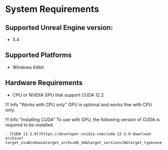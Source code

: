 # System Requirements

## Supported Unreal Engine version:

<!-- - 5.1
- 5.2
- 5.3 -->
- 5.4

## Supported Platforms

- Windows 64bit

<!-- | Platform                   | Development      | Target Build |
| -------------------------- | ---------------- | ------------ |
| Windows 64bit              | ✅               | ✅          |
| Ubuntu 22.04 Desktop 64bit | ✅(Experimental) | ✅(Experimental) | 
| Android                    |                  | ✅(Experimental) |
| iOS                        |                  |              |
| Mac                        |                  |              |

!!! Warning "Windows is required to download the plugin"
    You need to download the plugin by using the Epic Games Launcher on **Windows**.  

!!! Question "Tested Ubuntu environment"
    The developer tested only in the following environment:

    - OS: Ubuntu 22.04 Desktop 64bit
    - CPU: Intel i3-8350K
    - GPU: NVIDIA GeForce GTX 1080 Ti
        - Driver: 535.113.01
    - Unreal Engine: 5.1.1, 5.2.1, 5.3.1
    - .NET SDK: 6.0.123

    We cannot guarantee whether it will work properly in other environments, so the Ubuntu support status is "Experimental".

!!! Question "Tested Android device"
    The developer tested only with the following device:

    - Xiaomi Redmi Note 9S

    We cannot guarantee whether it will work properly in other environments, so the Android support status is "Experimental". -->

## Hardware Requirements

- CPU or NVIDIA GPU that support CUDA 12.2

!!! Info "Works with CPU only"
    GPU is optional and works fine with CPU only.

!!! Info "Installing CUDA"
    To use with GPU, the following version of CUDA is required to be installed.

    - [CUDA 12.2.0](https://developer.nvidia.com/cuda-12-2-0-download-archive?target_os=Windows&target_arch=x86_64&target_version=10&target_type=exe_local)